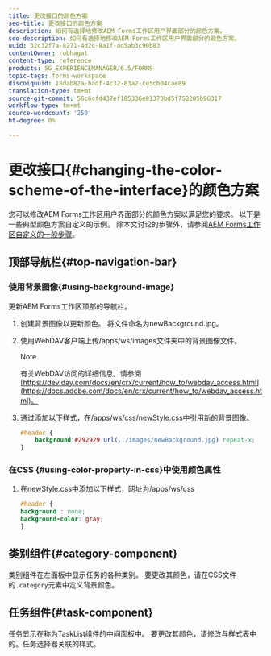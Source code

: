```yaml
---
title: 更改接口的颜色方案
seo-title: 更改接口的颜色方案
description: 如何有选择地修改AEM Forms工作区用户界面部分的颜色方案。
seo-description: 如何有选择地修改AEM Forms工作区用户界面部分的颜色方案。
uuid: 32c32f7a-8271-4d2c-8a1f-ad5ab3c90b83
contentOwner: robhagat
content-type: reference
products: SG_EXPERIENCEMANAGER/6.5/FORMS
topic-tags: forms-workspace
discoiquuid: 18dab82a-badf-4c32-83a2-cd5cb04cae89
translation-type: tm+mt
source-git-commit: 56c6cfd437ef185336e81373bd5f758205b96317
workflow-type: tm+mt
source-wordcount: '250'
ht-degree: 0%

---
```



# 更改接口{#changing-the-color-scheme-of-the-interface}的颜色方案

您可以修改AEM Forms工作区用户界面部分的颜色方案以满足您的要求。 以下是一些典型颜色方案自定义的示例。 除本文讨论的步骤外，请参阅[AEM Forms工作区自定义的一般步骤](/help/forms/using/generic-steps-html-workspace-customization.md)。

## 顶部导航栏{#top-navigation-bar}

### 使用背景图像{#using-background-image}

更新AEM Forms工作区顶部的导航栏。

1. 创建背景图像以更新颜色。 将文件命名为newBackground.jpg。
1. 使用WebDAV客户端上传/apps/ws/images文件夹中的背景图像文件。

   >[!NOTE]
   >
   >有关WebDAV访问的详细信息，请参阅[https://dev.day.com/docs/en/crx/current/how_to/webdav_access.html](https://docs.adobe.com/docs/en/crx/current/how_to/webdav_access.html)。

1. 通过添加以下样式，在/apps/ws/css/newStyle.css中引用新的背景图像。

   ```css
   #header {
       background:#292929 url(../images/newBackground.jpg) repeat-x;
   }
   ```

### 在CSS {#using-color-property-in-css}中使用颜色属性

1. 在newStyle.css中添加以下样式，网址为/apps/ws/css

   ```css
   #header {
   background : none;
   background-color: gray;
   }
   ```

## 类别组件{#category-component}

类别组件在左面板中显示任务的各种类别。 要更改其颜色，请在CSS文件的`.category`元素中定义背景颜色。

## 任务组件{#task-component}

任务显示在称为TaskList组件的中间面板中。 要更改其颜色，请修改与样式表中的。任务选择器关联的样式。
